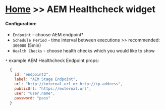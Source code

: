 # [Home](/cogboard/) >> AEM Healthcheck widget

#### Configuration:
* `Endpoint` - choose AEM endpoint*
* `Schedule Period` - time interval between executions >> recommended: `300000` (5min)
* `Health Checks` - choose health checks which you would like to show

`*` example AEM Healthcheck Endpoint props:
```js
  {
    id: "endpoint2",
    label: "AEM Stage Endpoint",
    url: "http://internal.url or http://ip.address",
    publicUrl: "https://external.url",
    user: "user.name",
    password: "pass"
  }
```